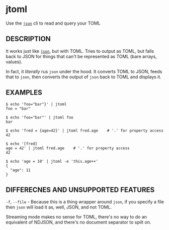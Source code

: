 # jtoml

Use the [`json`](https://www.npmjs.com/package/json) cli to read and query your TOML

## DESCRIPTION 

It works just like [`json`](https://www.npmjs.com/package/json), but with
TOML.  Tries to output as TOML, but falls back to JSON for things that can't
be represented as TOML (bare arrays, values).

In fact, it _literally_ rus `json` under the hood.  It converts TOML to
JSON, feeds that to `json`, then converts the output of `json` back to TOML
and displays it.

## EXAMPLES

```
$ echo 'foo="bar"}' | jtoml
foo = "bar"

$ echo 'foo="bar"' | jtoml foo
bar

$ echo 'fred = {age=42}' | jtoml fred.age    # '.' for property access
42

$ echo '[fred]
age = 42' | jtoml fred.age    # '.' for property access
42

$ echo 'age = 10' | jtoml -e 'this.age++'
{
  "age": 11
}
```

## DIFFERECNES AND UNSUPPORTED FEATURES

`-f`, `--file` - Because this is a thing wrapper around `json`, if you
specify a file then `json` will load it as, well, JSON, and not TOML.

Streaming mode makes no sense for TOML, there's no way to do an equivalent
of NDJSON, and there's no document separator to spilt on.
